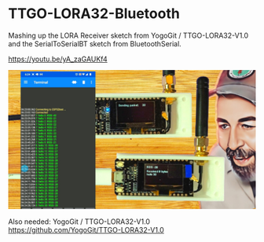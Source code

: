 # TTGO-LORA32-Bluetooth
Mashing up the LORA Receiver sketch from YogoGit / TTGO-LORA32-V1.0 and the SerialToSerialBT sketch from BluetoothSerial.

https://youtu.be/yA_zaGAUKf4

![](https://github.com/ShotokuTech/TTGO-LORA32-Bluetooth/blob/main/ttgo%20lora32%20bluetooth.jpg)

Also needed:
YogoGit / TTGO-LORA32-V1.0
https://github.com/YogoGit/TTGO-LORA32-V1.0

